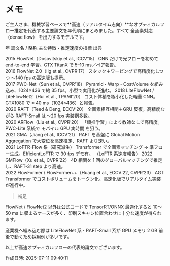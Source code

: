 # メモ

ご主人さま、機械学習ベースで**高速（リアルタイム志向）**なオプティカルフロー推定を代表する主要論文を年代順にまとめました。すべて 全画素対応（dense flow） を出力するモデルです。

年	論文名 / 略称	主な特徴・推定速度の指標	出典

2015	FlowNet（Dosovitskiy et al., ICCV’15）	CNN だけで光フローを初めて end-to-end 学習。GTX TitanX で 5–10 ms／ペア報告。	
2016	FlowNet 2.0（Ilg et al., CVPR’17）	スタック＋ワーピングで高精度化しつつ 〜140 fps の高速版も提示。	
2017	PWC-Net（Sun et al., CVPR’18）	Pyramid・Warp・CostVolume を組み込み、1024×436 で約 35 fps。小型で実用化が進む。	
2018	LiteFlowNet / LiteFlowNet2（Hui et al., TPAMI’20）	コスト体積を極小化した軽量 CNN。GTX1080 で ≈ 40 ms（1024×436）と報告。	
2020	RAFT（Teed & Deng, ECCV’20）	全画素相互相関＋GRU 反復。高精度ながら RAFT-Small は ～20 fps 実装例多数。	
2020	ARFlow（Liu et al., CVPR’20）	「類推学習」により教師なしで高精度。PWC-Lite 系統で モバイル GPU 実時間 を狙う。	
2021	GMA（Jiang et al., ICCV’21）	RAFT を基盤に Global Motion Aggregation で大変位を高速推定、RAFT より速い。	
2021	LoFTR-Flow 系（研究派生）	Transformer で全画素マッチング → 準フロー生成。EfficientLoFTR で 30 fps デモ有。	（LoFTR 系速度報告）
2022	GMFlow（Xu et al., CVPR’22）	4D 相関を 1 回のグローバルマッチングで推定し、RAFT‐31 step より高速。	
2022	FlowFormer / FlowFormer++（Huang et al., ECCV’22, CVPR’23）	AGT Transformer でコストボリュームをトークン化。高速化版でリアルタイム実装が進行中。	


> 補足

FlowNet / FlowNet2 以外は公式コードで TensorRT/ONNX 最適化すると 10〜50 ms に収まるケースが多く、印刷スキャン位置合わせに十分な速度が得られます。

産業機へ組み込む際は LiteFlowNet 系・RAFT-Small 系が GPU メモリ 2 GB 前後で動くため採用例が多いです。




以上が高速オプティカルフローの代表的論文でございます。



作成日時: 2025-07-11 09:40:11